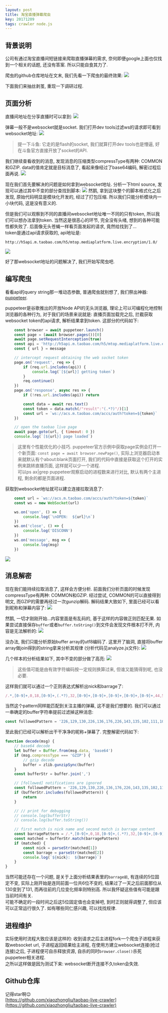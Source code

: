 ```yaml
---
layout: post
title: 淘宝直播弹幕爬虫
key: 20171209
tags: crawler node.js
---
```


## 背景说明
公司有通过淘宝直播间短链接来爬取直播弹幕的需求, 奈何即便google上面也仅找到一个相关的话题, 还没有答案. 所以只能自食其力了.

爬虫的github仓库地址在文末, 我们先看一下爬虫的最终效果:
![](/assets/posts/20171209/overview.png)

下面我们来抽丝剥茧, 重现一下调研过程.

## 页面分析
直播间地址在分享直播时可以拿到:
![](/assets/posts/20171209/address.png)

弹幕一般不是websocket就是socket. 我们打开dev tools过滤ws的请求即可看到websocket地址:
![](/assets/posts/20171209/wsurl.png)

> 提一下斗鱼: 它走的是flash的socket, 我们就算打开dev tools也是懵逼, 好在斗鱼官方直接开放了socket的API.

我们继续查看收到的消息, 发现消息的压缩类型compressType有两种: COMMON和GZIP. data的值肯定就是目标消息了, 看起来像经过了base64编码, 解密过程后面再说.
![](/assets/posts/20171209/frames.png)

现在我们首先要解决的问题是如何拿到websocket地址. 分析一下html source, 发现可以通过其中不变的部分查找到脚本:
![](/assets/posts/20171209/source.png)
然鹅, 拿到这块整个的脚本格式化之后发现, 原始代码明显是模块化开发的, 经过了打包压缩. 所以我们只能分析模块内一小块代码, 这是没有意义的.

但是我们可以观察到不同的直播间websocket地址唯一不同的只有token, 所以我们可以想办法拿到token. 当然这是很恶心的环节, 完全没有头绪, 想到的各种可能性都失败了. 后面像无头苍蝇一样看页面发起的请求, 竟然给找到了...  
token是通过api请求获取的, api地址是:

```
http://h5api.m.taobao.com/h5/mtop.mediaplatform.live.encryption/1.0/
```
![](/assets/posts/20171209/api.png)

好了那websocket地址的问题解决了, 我们开始写爬虫吧.

## 编写爬虫
看看api的query string那一堆动态参数, 普通爬虫就别想了, 我们祭出神器: [puppeteer][puppeteer].

puppeteer是谷歌推出的开放Node API的无头浏览器, 理论上可以可编程化地控制浏览器的各种行为, 对于我们的场景来说就是:
直播页面加载完之后, 拦截获取websocket token的api请求, 解析结果拿到token. 这部分的代码如下:

```js
    const browser = await puppeteer.launch()
    const page = (await browser.pages())[0]
    await page.setRequestInterception(true)
    const api = 'http://h5api.m.taobao.com/h5/mtop.mediaplatform.live.encryption/1.0/'
    const { url } = message

    // intercept request obtaining the web socket token
    page.on('request', req => {
        if (req.url.includes(api)) {
            console.log(`[${url}] getting token`)
        }
        req.continue()
    })
    page.on('response', async res => {
        if (!res.url.includes(api)) return

        const data = await res.text()
        const token = data.match(/"result":"(.*?)"/)[1]
        const url = `ws://acs.m.taobao.com/accs/auth?token=${token}`
    })

    // open the taobao live page
    await page.goto(url, { timeout: 0 })
    console.log(`[${url}] page loaded`)
```

> 这里有个性能优化的小技巧. puppeteer官方示例中获取page实例会打开一个新页面: `const page = await browser.newPage()`, 实际上浏览器启动本来就默认有个about:blank页面打开, 我们的代码中直接是获取这个打开的实例来跳转直播页面, 这样就可以少一个进程.  
可以ps ax|grep puppeteer观察启动的进程数来进行对比, 默认有两个主进程, 剩余的都是页面进程.

获取到websocket地址就可以建立连接拉取消息了:

```js
    const url = `ws://acs.m.taobao.com/accs/auth?token=${token}`
    const ws = new WebSocket(url)

    ws.on('open', () => {
        console.log(`\nOPEN:  ${url}\n`)
    })
    ws.on('close', () => {
        console.log('DISCONN')
    })
    ws.on('message', msg => {
        console.log(msg)
    })
```
![](/assets/posts/20171209/rawmsgs.png)

## 消息解密
现在我们能持续拉取消息了, 这样会方便分析. 前面我们分析页面的时候发现compressType有两种: COMMON和GZIP. 经过尝试, COMMON的可以直接得到明文, 而GZIP的需要再经过一次gunzip解码. 解码结果大致如下, 里面已经可以看到昵称和弹幕内容了:
![](/assets/posts/20171209/plainmsg.png)

然鹅, 一切才刚刚开始...内容里面是有乱码的, 基于这样的内容做正则匹配无果. 如果尝试直接保存`buffer`或者`buffer.toString()`到文件会发现文件根本打不开, 内容是无法解析的:
![](/assets/posts/20171209/invalid.png)

没办法, 我们只能分析原始buffer array的utf8编码了. 这里开了脑洞, 直接将buffer array做join得到的string拿来分析其规律 (分析代码见analyze.js文件):
![](/assets/posts/20171209/analyze.png)

几个样本的分析结果如下, 其中不变的部分做了高亮:
![](/assets/posts/20171209/rule.png)

> 这些值可能是由有效字符编码按一定规则换算过来, 但谁又能猜得到呢, 也没必要.

这样我们就可以通过一个正则表达式解析出nick和barrage了:

```js
/.*,[0-9]+,0,18,[0-9]+,(.*?),32,[0-9]+,[0-9]+,[0-9]+,[0-9]+,[0-9]+,44,50,2,116,98,[0-9]+,0,10,[0-9]+,(.*?),18,20,10,12/
```

当然这个pattern同样能匹配到关注主播的弹幕, 这不是我们想要的. 我们可以通过一串确定的buffer字符串提前过滤掉这种消息:

```js
const followedPattern = '226,129,130,226,136,176,226,143,135,102,111,108,108,111,119'
```
至此我们已经可以解析出干干净净的昵称+弹幕了. 完整解密代码如下:

```js
function decode(msg) {
    // base64 decode
    let buffer = Buffer.from(msg.data, 'base64')
    if (msg.compressType === 'GZIP') {
        // gzip decode
        buffer = zlib.gunzipSync(buffer)
    }
    const bufferStr = buffer.join(',')

    // [followed] notifications are ignored
    const followedPattern = '226,129,130,226,136,176,226,143,135,102,111,108,108,111,119'
    if (bufferStr.includes(followedPattern)) {
        return
    }

    // // print for debugging
    // console.log(bufferStr)
    // console.log(buffer.toString())

    // first match is nick name and second match is barrage content
    const barragePattern = /.*,[0-9]+,0,18,[0-9]+,(.*?),32,[0-9]+,[0-9]+,[0-9]+,[0-9]+,[0-9]+,44,50,2,116,98,[0-9]+,0,10,[0-9]+,(.*?),18,20,10,12/
    const matched = bufferStr.match(barragePattern)
    if (matched) {
        const nick = parseStr(matched[1])
        const barrage = parseStr(matched[2])
        console.log(`${nick}:  ${barrage}`)
    }
}
```

当然可能还存在一个问题, 是关于上面分析结果表里的`barrage前`, 有连续的5位固定不变, 实际上刚开始是连同前面一位共6位不变的, 结果过了一天之后前面那位从130变到了131, 而再往前的几位变化频率则特别高. 所以我怀疑这些值有可能是跟当前时间有关.  
可能不确定的一段时间之后这5位固定值也会变掉吧, 到时正则就得调整了, 但应该可以正常运行很久了. 如有哪些同仁感兴趣, 可以找找规律.

## 进程维护
实际使用时流程大致应该是这样的: 收到请求之后主进程fork一个爬虫子进程来获取websocket url, 子进程返回结果给主进程, 在使用方建立websocket连接(抢过连接)之后, 子进程便可自杀释放资源, 自杀的同时`browser.close()`杀死puppeteer相关进程.  
之所以这样做是因为测试下来: websocket断开连接不久token会失效.

## Github仓库
记得star啊😉  
[https://github.com/xiaozhongliu/taobao-live-crawler](https://github.com/xiaozhongliu/taobao-live-crawler)





[puppeteer]: https://github.com/GoogleChrome/puppeteer
